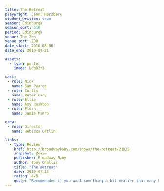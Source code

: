 ```yaml
---
title: The Retreat
playwright: Jenni Herzberg
student_written: true
season: Edinburgh
season_sort: 510
period: Edinburgh
venue: The Zoo
venue_sort: ZOO
date_start: 2010-08-06
date_end: 2010-08-21

assets:
  - type: poster
    image: LdgBZv3

cast:
 - role: Nick
   name: Sam Pearce
 - role: Curtis
   name: Peter Cary
 - role: Ellie
   name: Amy Rushton
 - role: Flora
   name: Jamie Munro

crew:
 - role: Director
   name: Rebecca Catlin

links:
  - type: Review
    href: http://broadwaybaby.com/shows/the-retreat/21025
    snapshot: Zoaim
    publisher: Broadway Baby
    author: Tony Challis
    title: "The Retreat"
    date: 2010-08-13
    rating: 4/5
    quote: "Recommended if you want something a bit meatier than many Fringe offerings. "
---
```

